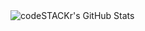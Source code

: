 <img align="left" alt="codeSTACKr's GitHub Stats" src="https://github-readme-stats.codestackr.vercel.app/api?username=vegaangga&show_icons=true&hide_border=true" />
